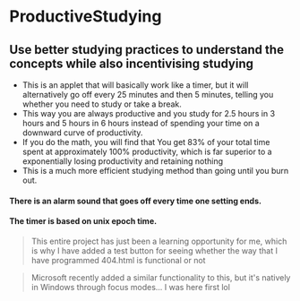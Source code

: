 # ProductiveStudying
 ## Use better studying practices to understand the concepts while also incentivising studying

 - This is an applet that will basically work like a timer, but it will alternatively go off every 25 minutes and then 5 minutes, telling you whether you need to study or take a break.
 - This way you are always productive and you study for 2.5 hours in 3 hours and 5 hours in 6 hours instead of spending your time on a downward curve of productivity.
 - If you do the math, you will find that You get 83% of your total time spent at approximately 100% productivity, which is far superior to a exponentially losing productivity and retaining nothing
 - This is a much more efficient studying method than going until you burn out.
 
 #### There is an alarm sound that goes off every time one setting ends.
 #### The timer is based on unix epoch time.
> This entire project has just been a learning opportunity for me, which is why I have added a test button for seeing whether the way that I have programmed 404.html is functional or not

> Microsoft recently added a similar functionality to this, but it's natively in Windows through focus modes... I was here first lol
